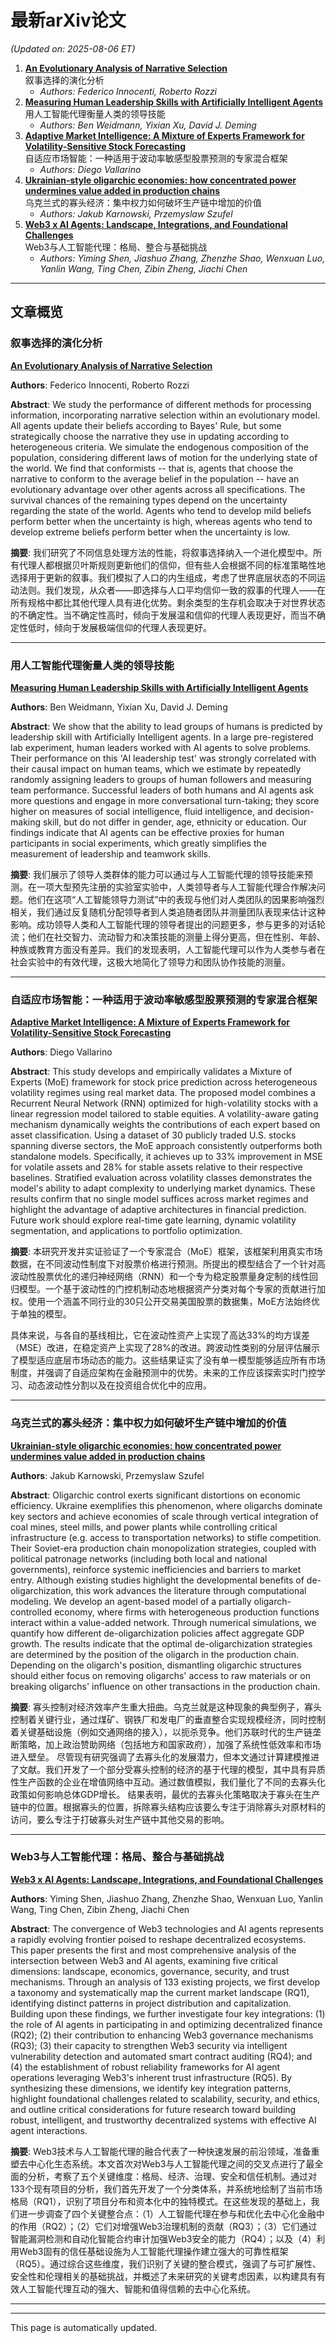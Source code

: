 # 最新arXiv论文

<!-- ARXIV_PAPERS_START -->
*(Updated on: 2025-08-06 ET)*

1. **[An Evolutionary Analysis of Narrative Selection](https://arxiv.org/abs/arXiv:2508.03540)**<br/>叙事选择的演化分析
    - *Authors: Federico Innocenti, Roberto Rozzi*
2. **[Measuring Human Leadership Skills with Artificially Intelligent Agents](https://arxiv.org/abs/arXiv:2508.02966)**<br/>用人工智能代理衡量人类的领导技能
    - *Authors: Ben Weidmann, Yixian Xu, David J. Deming*
3. **[Adaptive Market Intelligence: A Mixture of Experts Framework for Volatility-Sensitive Stock Forecasting](https://arxiv.org/abs/arXiv:2508.02686)**<br/>自适应市场智能：一种适用于波动率敏感型股票预测的专家混合框架
    - *Authors: Diego Vallarino*
4. **[Ukrainian-style oligarchic economies: how concentrated power undermines value added in production chains](https://arxiv.org/abs/arXiv:2508.02949)**<br/>乌克兰式的寡头经济：集中权力如何破坏生产链中增加的价值
    - *Authors: Jakub Karnowski, Przemyslaw Szufel*
5. **[Web3 x AI Agents: Landscape, Integrations, and Foundational Challenges](https://arxiv.org/abs/arXiv:2508.02773)**<br/>Web3与人工智能代理：格局、整合与基础挑战
    - *Authors: Yiming Shen, Jiashuo Zhang, Zhenzhe Shao, Wenxuan Luo, Yanlin Wang, Ting Chen, Zibin Zheng, Jiachi Chen*


---

## 文章概览

### 叙事选择的演化分析
**[An Evolutionary Analysis of Narrative Selection](https://arxiv.org/abs/arXiv:2508.03540)**

**Authors**: Federico Innocenti, Roberto Rozzi

**Abstract**: We study the performance of different methods for processing information, incorporating narrative selection within an evolutionary model. All agents update their beliefs according to Bayes' Rule, but some strategically choose the narrative they use in updating according to heterogeneous criteria. We simulate the endogenous composition of the population, considering different laws of motion for the underlying state of the world. We find that conformists -- that is, agents that choose the narrative to conform to the average belief in the population -- have an evolutionary advantage over other agents across all specifications. The survival chances of the remaining types depend on the uncertainty regarding the state of the world. Agents who tend to develop mild beliefs perform better when the uncertainty is high, whereas agents who tend to develop extreme beliefs perform better when the uncertainty is low.

**摘要**: 我们研究了不同信息处理方法的性能，将叙事选择纳入一个进化模型中。所有代理人都根据贝叶斯规则更新他们的信仰，但有些人会根据不同的标准策略性地选择用于更新的叙事。我们模拟了人口的内生组成，考虑了世界底层状态的不同运动法则。我们发现，从众者——即选择与人口平均信仰一致的叙事的代理人——在所有规格中都比其他代理人具有进化优势。剩余类型的生存机会取决于对世界状态的不确定性。当不确定性高时，倾向于发展温和信仰的代理人表现更好，而当不确定性低时，倾向于发展极端信仰的代理人表现更好。

---
### 用人工智能代理衡量人类的领导技能
**[Measuring Human Leadership Skills with Artificially Intelligent Agents](https://arxiv.org/abs/arXiv:2508.02966)**

**Authors**: Ben Weidmann, Yixian Xu, David J. Deming

**Abstract**: We show that the ability to lead groups of humans is predicted by leadership skill with Artificially Intelligent agents. In a large pre-registered lab experiment, human leaders worked with AI agents to solve problems. Their performance on this 'AI leadership test' was strongly correlated with their causal impact on human teams, which we estimate by repeatedly randomly assigning leaders to groups of human followers and measuring team performance. Successful leaders of both humans and AI agents ask more questions and engage in more conversational turn-taking; they score higher on measures of social intelligence, fluid intelligence, and decision-making skill, but do not differ in gender, age, ethnicity or education. Our findings indicate that AI agents can be effective proxies for human participants in social experiments, which greatly simplifies the measurement of leadership and teamwork skills.

**摘要**: 我们展示了领导人类群体的能力可以通过与人工智能代理的领导技能来预测。在一项大型预先注册的实验室实验中，人类领导者与人工智能代理合作解决问题。他们在这项“人工智能领导力测试”中的表现与他们对人类团队的因果影响强烈相关，我们通过反复随机分配领导者到人类追随者团队并测量团队表现来估计这种影响。成功领导人类和人工智能代理的领导者提出的问题更多，参与更多的对话轮流；他们在社交智力、流动智力和决策技能的测量上得分更高，但在性别、年龄、种族或教育方面没有差异。我们的发现表明，人工智能代理可以作为人类参与者在社会实验中的有效代理，这极大地简化了领导力和团队协作技能的测量。

---
### 自适应市场智能：一种适用于波动率敏感型股票预测的专家混合框架
**[Adaptive Market Intelligence: A Mixture of Experts Framework for Volatility-Sensitive Stock Forecasting](https://arxiv.org/abs/arXiv:2508.02686)**

**Authors**: Diego Vallarino

**Abstract**: This study develops and empirically validates a Mixture of Experts (MoE) framework for stock price prediction across heterogeneous volatility regimes using real market data. The proposed model combines a Recurrent Neural Network (RNN) optimized for high-volatility stocks with a linear regression model tailored to stable equities. A volatility-aware gating mechanism dynamically weights the contributions of each expert based on asset classification. Using a dataset of 30 publicly traded U.S. stocks spanning diverse sectors, the MoE approach consistently outperforms both standalone models.
Specifically, it achieves up to 33% improvement in MSE for volatile assets and 28% for stable assets relative to their respective baselines. Stratified evaluation across volatility classes demonstrates the model's ability to adapt complexity to underlying market dynamics. These results confirm that no single model suffices across market regimes and highlight the advantage of adaptive architectures in financial prediction. Future work should explore real-time gate learning, dynamic volatility segmentation, and applications to portfolio optimization.

**摘要**: 本研究开发并实证验证了一个专家混合（MoE）框架，该框架利用真实市场数据，在不同波动性制度下对股票价格进行预测。所提出的模型结合了一个针对高波动性股票优化的递归神经网络（RNN）和一个专为稳定股票量身定制的线性回归模型。一个基于波动性的门控机制动态地根据资产分类对每个专家的贡献进行加权。使用一个涵盖不同行业的30只公开交易美国股票的数据集，MoE方法始终优于单独的模型。

具体来说，与各自的基线相比，它在波动性资产上实现了高达33%的均方误差（MSE）改进，在稳定资产上实现了28%的改进。跨波动性类别的分层评估展示了模型适应底层市场动态的能力。这些结果证实了没有单一模型能够适应所有市场制度，并强调了自适应架构在金融预测中的优势。未来的工作应该探索实时门控学习、动态波动性分割以及在投资组合优化中的应用。

---
### 乌克兰式的寡头经济：集中权力如何破坏生产链中增加的价值
**[Ukrainian-style oligarchic economies: how concentrated power undermines value added in production chains](https://arxiv.org/abs/arXiv:2508.02949)**

**Authors**: Jakub Karnowski, Przemyslaw Szufel

**Abstract**: Oligarchic control exerts significant distortions on economic efficiency. Ukraine exemplifies this phenomenon, where oligarchs dominate key sectors and achieve economies of scale through vertical integration of coal mines, steel mills, and power plants while controlling critical infrastructure (e.g. access to transportation networks) to stifle competition. Their Soviet-era production chain monopolization strategies, coupled with political patronage networks (including both local and national governments), reinforce systemic inefficiencies and barriers to market entry.
Although existing studies highlight the developmental benefits of de-oligarchization, this work advances the literature through computational modeling. We develop an agent-based model of a partially oligarch-controlled economy, where firms with heterogeneous production functions interact within a value-added network. Through numerical simulations, we quantify how different de-oligarchization policies affect aggregate GDP growth.
The results indicate that the optimal de-oligarchization strategies are determined by the position of the oligarch in the production chain. Depending on the oligarch's position, dismantling oligarchic structures should either focus on removing oligarchs' access to raw materials or on breaking oligarchs' influence on other transactions in the production chain.

**摘要**: 寡头控制对经济效率产生重大扭曲。乌克兰就是这种现象的典型例子，寡头控制着关键行业，通过煤矿、钢铁厂和发电厂的垂直整合实现规模经济，同时控制着关键基础设施（例如交通网络的接入），以扼杀竞争。他们苏联时代的生产链垄断策略，加上政治赞助网络（包括地方和国家政府），加强了系统性低效率和市场进入壁垒。
尽管现有研究强调了去寡头化的发展潜力，但本文通过计算建模推进了文献。我们开发了一个部分受寡头控制的经济的基于代理的模型，其中具有异质性生产函数的企业在增值网络中互动。通过数值模拟，我们量化了不同的去寡头化政策如何影响总体GDP增长。
结果表明，最优的去寡头化策略取决于寡头在生产链中的位置。根据寡头的位置，拆除寡头结构应该要么专注于消除寡头对原材料的访问，要么专注于打破寡头对生产链中其他交易的影响。

---
### Web3与人工智能代理：格局、整合与基础挑战
**[Web3 x AI Agents: Landscape, Integrations, and Foundational Challenges](https://arxiv.org/abs/arXiv:2508.02773)**

**Authors**: Yiming Shen, Jiashuo Zhang, Zhenzhe Shao, Wenxuan Luo, Yanlin Wang, Ting Chen, Zibin Zheng, Jiachi Chen

**Abstract**: The convergence of Web3 technologies and AI agents represents a rapidly evolving frontier poised to reshape decentralized ecosystems. This paper presents the first and most comprehensive analysis of the intersection between Web3 and AI agents, examining five critical dimensions: landscape, economics, governance, security, and trust mechanisms. Through an analysis of 133 existing projects, we first develop a taxonomy and systematically map the current market landscape (RQ1), identifying distinct patterns in project distribution and capitalization. Building upon these findings, we further investigate four key integrations: (1) the role of AI agents in participating in and optimizing decentralized finance (RQ2); (2) their contribution to enhancing Web3 governance mechanisms (RQ3); (3) their capacity to strengthen Web3 security via intelligent vulnerability detection and automated smart contract auditing (RQ4); and (4) the establishment of robust reliability frameworks for AI agent operations leveraging Web3's inherent trust infrastructure (RQ5). By synthesizing these dimensions, we identify key integration patterns, highlight foundational challenges related to scalability, security, and ethics, and outline critical considerations for future research toward building robust, intelligent, and trustworthy decentralized systems with effective AI agent interactions.

**摘要**: Web3技术与人工智能代理的融合代表了一种快速发展的前沿领域，准备重塑去中心化生态系统。本文首次对Web3与人工智能代理之间的交叉点进行了最全面的分析，考察了五个关键维度：格局、经济、治理、安全和信任机制。通过对133个现有项目的分析，我们首先开发了一个分类体系，并系统地绘制了当前市场格局（RQ1），识别了项目分布和资本化中的独特模式。在这些发现的基础上，我们进一步调查了四个关键整合点：（1）人工智能代理在参与和优化去中心化金融中的作用（RQ2）；（2）它们对增强Web3治理机制的贡献（RQ3）；（3）它们通过智能漏洞检测和自动化智能合约审计加强Web3安全的能力（RQ4）；以及（4）利用Web3固有的信任基础设施为人工智能代理操作建立强大的可靠性框架（RQ5）。通过综合这些维度，我们识别了关键的整合模式，强调了与可扩展性、安全性和伦理相关的基础挑战，并概述了未来研究的关键考虑因素，以构建具有有效人工智能代理互动的强大、智能和值得信赖的去中心化系统。

---
<!-- ARXIV_PAPERS_END -->

---
This page is automatically updated.
